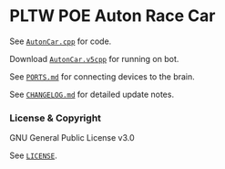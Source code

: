 # PLTW POE Auton Race Car

See [`AutonCar.cpp`](AutonCar.cpp) for code.

Download [`AutonCar.v5cpp`](AutonCar.v5cpp) for running on bot.

See [`PORTS.md`](PORTS.md) for connecting devices to the brain.

See [`CHANGELOG.md`](CHANGELOG.md) for detailed update notes.

### License & Copyright
GNU General Public License v3.0

See [`LICENSE`](LICENSE).
